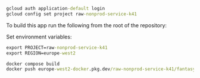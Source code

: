 
```cmd
gcloud auth application-default login
gcloud config set project raw-nonprod-service-k41
```

To build this app run the following from the root of the repository:

Set environment variables:

```cmd
export PROJECT=raw-nonprod-service-k41
export REGION=europe-west2
```

```cmd
docker compose build
docker push europe-west2-docker.pkg.dev/raw-nonprod-service-k41/fantasy-premier-league/ingest-players-job
```
